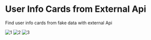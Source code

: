 # User Info Cards from External Api

Find user info cards from fake data with external Api 

![1](https://user-images.githubusercontent.com/52348114/60513055-e169f080-9cde-11e9-9386-5d2549d7581d.JPG)
![2](https://user-images.githubusercontent.com/52348114/60512180-951db100-9cdc-11e9-9369-8e366b92ec2a.JPG)
![3](https://user-images.githubusercontent.com/52348114/60512183-97800b00-9cdc-11e9-9a03-0262d6318adb.JPG)
